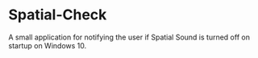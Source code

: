 # Spatial-Check
A small application for notifying the user if Spatial Sound is turned off on startup on Windows 10.
